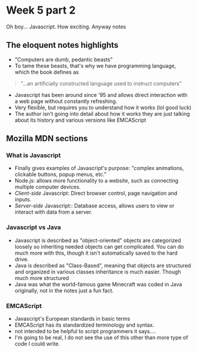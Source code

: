 # Week 5 part 2

Oh boy... Javascript. How exciting. Anyway notes

## The eloquent notes highlights

- "Computers are dumb, pedantic beasts"
- To tame these beasts, that's why we have programming language, which the book defines as
> "...an artificially constructed language used to instruct computers"
- Javascript has been around since '95 and allows direct interaction with a web page without constantly refreshing.
- Very flexible, but requires you to understand how it works (lol good luck)
- The author isn't going into detail about how it works they are just talking about its history and various versions like EMCAScript

## Mozilla MDN sections

### What is Javascript
- Finally gives examples of Javascript's purpose: "complex animations, clickable buttons, popup menus, etc."
- Node.js: allows more functionality to a website, such as connecting multiple computer devices.
- *Client-side* Javascript: Direct browser control, page navigation and inputs.
- *Server-side* Javascript:: Database access, allows users to view or interact with data from a server.

### Javascript vs Java
- Javascript is described as "object-oriented" objects are categorized loosely so inheriting needed objects can get complicated. You can do much more with this, though it isn't automatically saved to the hard drive.
- Java is described as "Class-Based", meaning that objects are structured and organized in various classes inheritance is much easier. Though much more structured
- Java was what the world-famous game Minecraft was coded in Java originally, not in the notes just a fun fact.

### EMCAScript
- Javascript's European standards in basic terms
- EMCAScript has its standardized terminology and syntax.
- not intended to be helpful to script programmers it says....
- I'm going to be real, I do not see the use of this other than more type of code I could write.

  
